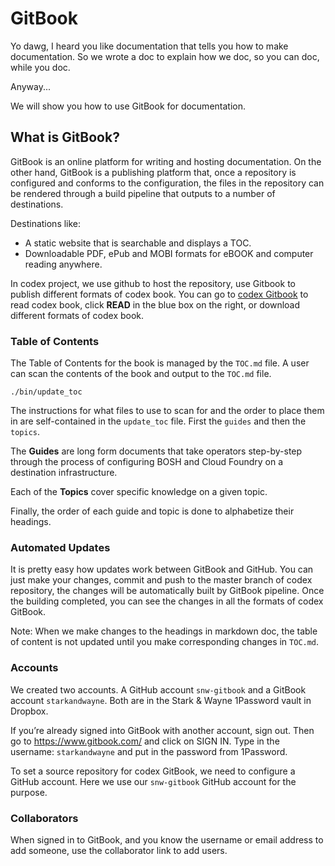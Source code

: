 # GitBook

Yo dawg, I heard you like documentation that tells you how to make
documentation.  So we wrote a doc to explain how we doc, so you can doc,
while you doc.

Anyway...

We will show you how to use GitBook for documentation.

## What is GitBook?

GitBook is an online platform for writing and hosting documentation. On the
other hand, GitBook is a publishing platform that, once a repository is
configured and conforms to the configuration, the files in the repository can
be rendered through a build pipeline that outputs to a number of destinations.

Destinations like:

- A static website that is searchable and displays a TOC.
- Downloadable PDF, ePub and MOBI formats for eBOOK and computer reading anywhere.

In codex project, we use github to host the repository, use Gitbook to publish
different formats of codex book. You can go to [codex Gitbook][codex-gitbook]
to read codex book, click **READ** in the blue box on the right, or download
different formats of codex book.

### Table of Contents

The Table of Contents for the book is managed by the `TOC.md` file.  A user can
scan the contents of the book and output to the `TOC.md` file.

```
./bin/update_toc
```

The instructions for what files to use to scan for and the order to place them
in are self-contained in the `update_toc` file.  First the `guides` and then the
`topics`.

The **Guides** are long form documents that take operators step-by-step through
the process of configuring BOSH and Cloud Foundry on a destination infrastructure.

Each of the **Topics** cover specific knowledge on a given topic.

Finally, the order of each guide and topic is done to alphabetize their headings.

### Automated Updates

It is pretty easy how updates work between GitBook and GitHub. You can just make
your changes, commit and push to the master branch of codex repository, the
changes will be automatically built by GitBook pipeline. Once the building
completed, you can see the changes in all the formats of codex GitBook.

Note: When we make changes to the headings in markdown doc, the table of content
is not updated until you make corresponding changes in `TOC.md`.

### Accounts

We created two accounts.  A GitHub account `snw-gitbook` and a GitBook account
`starkandwayne`.  Both are in the Stark & Wayne 1Password vault in Dropbox.

If you’re already signed into GitBook with another account, sign out. Then go
to https://www.gitbook.com/ and click on SIGN IN. Type in the username:
`starkandwayne` and put in the password from 1Password.

To set a source repository for codex GitBook, we need to configure a GitHub
account. Here we  use our `snw-gitbook` GitHub account for the purpose.

### Collaborators

When signed in to GitBook, and you know the username or email address to add
someone, use the collaborator link to add users.

[codex-gitbook]:   https://www.gitbook.com/book/starkandwayne/codex/details
